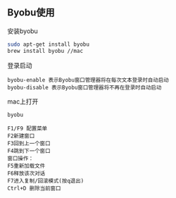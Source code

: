 ## Byobu使用

安装byobu

```bash
sudo apt-get install byobu
brew install byobu //mac
```

登录启动

```
byobu-enable 表示Byobu窗口管理器将在每次文本登录时自动启动
byobu-disable 表示Byobu窗口管理器将不再在登录时自动启动
```
mac上打开
```bash
byobu
```

```
F1/F9 配置菜单
F2新建窗口 
F3回到上一个窗口 
F4跳到下一个窗口
窗口操作：
F5重新加载文件
F6释放该次对话
F7进入复制/回滚模式(按q退出)
Ctrl+D 删除当前窗口
```
